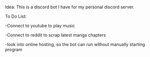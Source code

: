 Idea: This is a discord bot I have for my personal discord server.


To Do List:

-Connect to youtube to play music

-Connect to reddit to scrap latest manga chapters

-look into online hosting, so the bot can run without manually starting program
